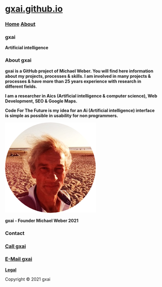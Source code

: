 # **[gxai.github.io](https://gxai.github.io)**
### **[Home](https://gxai.github.io)**  **[About](https://gxai.github.io/About)**
### **gxai**
**Artificial intelligence**

### About gxai
**gxai is a GitHub project of Michael Weber. You will find here information about my projects, processes & skills. I am involved in many projects & processes & have more than 25 years experience with research in different fields.**

**I am a researcher in Aics (Artificial intelligence & computer science), Web Development, SEO & Google Maps.**

**Code For The Future is my idea for an Ai (Artificial intelligence) interface is simple as possible in usability for non programmers.**

<img src="Michael-Weber.png" alt="Michael Weber">

**gxai - Founder Michael Weber 2021**

### **Contact**
### **[Call gxai](tel:31649557828)**
### **[E-Mail gxai](mailto:gxai.git@gmail.com)**

**[Legal](https://gxai.github.io/legal)**

Copyright © 2021 gxai
